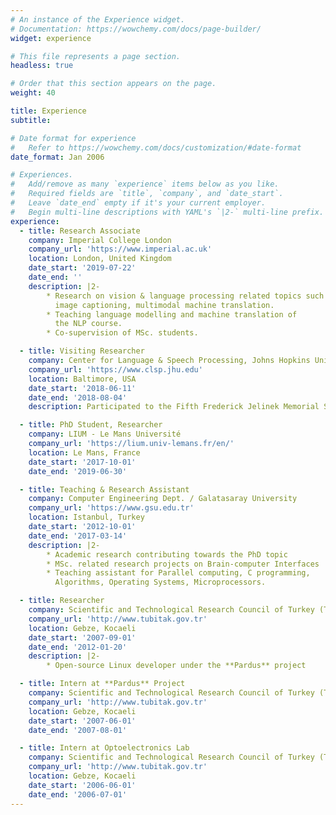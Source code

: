 ```yaml
---
# An instance of the Experience widget.
# Documentation: https://wowchemy.com/docs/page-builder/
widget: experience

# This file represents a page section.
headless: true

# Order that this section appears on the page.
weight: 40

title: Experience
subtitle:

# Date format for experience
#   Refer to https://wowchemy.com/docs/customization/#date-format
date_format: Jan 2006

# Experiences.
#   Add/remove as many `experience` items below as you like.
#   Required fields are `title`, `company`, and `date_start`.
#   Leave `date_end` empty if it's your current employer.
#   Begin multi-line descriptions with YAML's `|2-` multi-line prefix.
experience:
  - title: Research Associate
    company: Imperial College London
    company_url: 'https://www.imperial.ac.uk'
    location: London, United Kingdom
    date_start: '2019-07-22'
    date_end: ''
    description: |2-
        * Research on vision & language processing related topics such as
          image captioning, multimodal machine translation.
        * Teaching language modelling and machine translation of
          the NLP course.
        * Co-supervision of MSc. students.

  - title: Visiting Researcher
    company: Center for Language & Speech Processing, Johns Hopkins University
    company_url: 'https://www.clsp.jhu.edu'
    location: Baltimore, USA
    date_start: '2018-06-11'
    date_end: '2018-08-04'
    description: Participated to the Fifth Frederick Jelinek Memorial Summer Workshop (JSALT)

  - title: PhD Student, Researcher
    company: LIUM - Le Mans Université
    company_url: 'https://lium.univ-lemans.fr/en/'
    location: Le Mans, France
    date_start: '2017-10-01'
    date_end: '2019-06-30'

  - title: Teaching & Research Assistant
    company: Computer Engineering Dept. / Galatasaray University
    company_url: 'https://www.gsu.edu.tr'
    location: Istanbul, Turkey
    date_start: '2012-10-01'
    date_end: '2017-03-14'
    description: |2-
        * Academic research contributing towards the PhD topic
        * MSc. related research projects on Brain-computer Interfaces
        * Teaching assistant for Parallel computing, C programming,
          Algorithms, Operating Systems, Microprocessors.

  - title: Researcher
    company: Scientific and Technological Research Council of Turkey (TUBITAK)
    company_url: 'http://www.tubitak.gov.tr'
    location: Gebze, Kocaeli
    date_start: '2007-09-01'
    date_end: '2012-01-20'
    description: |2-
        * Open-source Linux developer under the **Pardus** project

  - title: Intern at **Pardus** Project
    company: Scientific and Technological Research Council of Turkey (TUBITAK)
    company_url: 'http://www.tubitak.gov.tr'
    location: Gebze, Kocaeli
    date_start: '2007-06-01'
    date_end: '2007-08-01'

  - title: Intern at Optoelectronics Lab
    company: Scientific and Technological Research Council of Turkey (TUBITAK)
    company_url: 'http://www.tubitak.gov.tr'
    location: Gebze, Kocaeli
    date_start: '2006-06-01'
    date_end: '2006-07-01'
---
```

